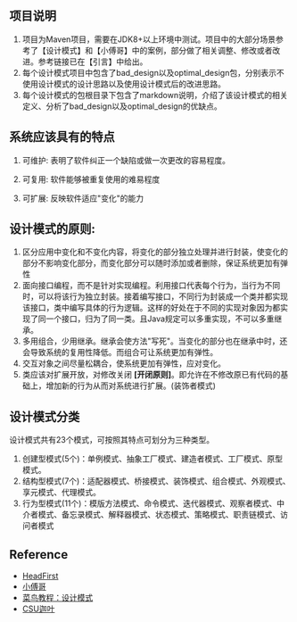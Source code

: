 ## 项目说明
1. 项目为Maven项目，需要在JDK8+以上环境中测试。项目中的大部分场景参考了【设计模式】和【小傅哥】中的案例，部分做了相关调整、修改或者改进。参考链接已在【引言】中给出。
2. 每个设计模式项目中包含了bad_design以及optimal_design包，分别表示不使用设计模式的设计思路以及使用设计模式后的改进思路。
3. 每个设计模式的包根目录下包含了markdown说明，介绍了该设计模式的相关定义、分析了bad_design以及optimal_design的优缺点。
## 系统应该具有的特点
 1. 可维护: 表明了软件纠正一个缺陷或做一次更改的容易程度。
 
 2. 可复用: 软件能够被重复使用的难易程度
 
 3. 可扩展: 反映软件适应"变化"的能力
  
## 设计模式的原则:  
 1. 区分应用中变化和不变化内容，将变化的部分独立处理并进行封装，使变化的部分不影响变化部分，而变化部分可以随时添加或者删除，保证系统更加有弹性
 2. 面向接口编程，而不是针对实现编程。利用接口代表每个行为，当行为不同时，可以将该行为独立封装。接着编写接口，不同行为封装成一个类并都实现该接口，类中编写具体的行为逻辑。这样的好处在于不同的实现对象因为都实现了同一个接口，归为了同一类。且Java规定可以多重实现，不可以多重继承。
 3. 多用组合，少用继承。继承会使方法"写死"。当变化的部分也在继承中时，还会导致系统的复用性降低。而组合可让系统更加有弹性。 
 4. 交互对象之间尽量松耦合，使系统更加有弹性，应对变化。
 5. 类应该对扩展开放，对修改关闭 **[开闭原则]**。即允许在不修改原已有代码的基础上，增加新的行为从而对系统进行扩展。(装饰者模式)
## 设计模式分类
 设计模式共有23个模式，可按照其特点可划分为三种类型。
 1. 创建型模式(5个)：单例模式、抽象工厂模式、建造者模式、工厂模式、原型模式。
 2. 结构型模式(7个)：适配器模式、桥接模式、装饰模式、组合模式、外观模式、享元模式、代理模式。
 3. 行为型模式(11个)：模版方法模式、命令模式、迭代器模式、观察者模式、中介者模式、备忘录模式、解释器模式、状态模式、策略模式、职责链模式、访问者模式
 ## Reference
 - [HeadFirst](https://github.com/bethrobson/Head-First-Design-Patterns)
 - [小傅哥](https://gitee.com/fustack/itstack-demo-design)
 - [菜鸟教程：设计模式](https://www.runoob.com/design-pattern/design-pattern-intro.html)
 - [CSU迦叶](https://blog.csdn.net/weixin_44997802/article/details/109840158)